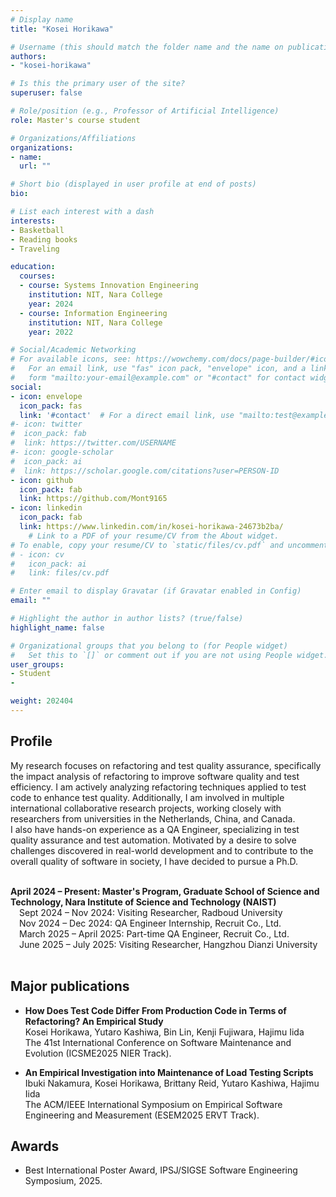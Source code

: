```yaml
---
# Display name
title: "Kosei Horikawa"

# Username (this should match the folder name and the name on publications)
authors:
- "kosei-horikawa"

# Is this the primary user of the site?
superuser: false

# Role/position (e.g., Professor of Artificial Intelligence)
role: Master's course student

# Organizations/Affiliations
organizations:
- name: 
  url: ""

# Short bio (displayed in user profile at end of posts)
bio: 

# List each interest with a dash
interests:
- Basketball
- Reading books
- Traveling

education:
  courses:
  - course: Systems Innovation Engineering
    institution: NIT, Nara College
    year: 2024
  - course: Information Engineering
    institution: NIT, Nara College
    year: 2022

# Social/Academic Networking
# For available icons, see: https://wowchemy.com/docs/page-builder/#icons
#   For an email link, use "fas" icon pack, "envelope" icon, and a link in the
#   form "mailto:your-email@example.com" or "#contact" for contact widget.
social:
- icon: envelope
  icon_pack: fas
  link: '#contact'  # For a direct email link, use "mailto:test@example.org".
#- icon: twitter
#  icon_pack: fab
#  link: https://twitter.com/USERNAME
#- icon: google-scholar
#  icon_pack: ai
#  link: https://scholar.google.com/citations?user=PERSON-ID
- icon: github
  icon_pack: fab
  link: https://github.com/Mont9165
- icon: linkedin
  icon_pack: fab
  link: https://www.linkedin.com/in/kosei-horikawa-24673b2ba/
    # Link to a PDF of your resume/CV from the About widget.
# To enable, copy your resume/CV to `static/files/cv.pdf` and uncomment the lines below.
# - icon: cv
#   icon_pack: ai
#   link: files/cv.pdf

# Enter email to display Gravatar (if Gravatar enabled in Config)
email: ""

# Highlight the author in author lists? (true/false)
highlight_name: false

# Organizational groups that you belong to (for People widget)
#   Set this to `[]` or comment out if you are not using People widget.
user_groups:
- Student
- 

weight: 202404
---
```


## Profile
My research focuses on refactoring and test quality assurance, specifically the impact analysis of refactoring to improve software quality and test efficiency. I am actively analyzing refactoring techniques applied to test code to enhance test quality. Additionally, I am involved in multiple international collaborative research projects, working closely with researchers from universities in the Netherlands, China, and Canada.<br>
I also have hands-on experience as a QA Engineer, specializing in test quality assurance and test automation. Motivated by a desire to solve challenges discovered in real-world development and to contribute to the overall quality of software in society, I have decided to pursue a Ph.D.
<br>
<br>

<div>
  <div>
    <b>
    <span class="col-1">April 2024 – Present:</span>
    <span class="col-2">Master's Program, Graduate School of Science and Technology, Nara Institute of Science and Technology (NAIST)</span>
    </b>
  </div>
  <div>
    <span class="col-1">&emsp;Sept 2024 – Nov 2024:</span>
    <span class="col-2">Visiting Researcher, Radboud University</span>
  </div>
  <div>
    <span class="col-1">&emsp;Nov 2024 – Dec 2024:</span>
    <span class="col-2">QA Engineer Internship, Recruit Co., Ltd.</span>
  </div>
  <div>
    <span class="col-1">&emsp;March 2025 – April 2025:</span>
    <span class="col-2">Part-time QA Engineer, Recruit Co., Ltd.</span>
  </div>
  <div>
    <span class="col-1">&emsp;June 2025 – July 2025:</span>
    <span class="col-2">Visiting Researcher, Hangzhou Dianzi University</span>
    </div>
</div>
<br>

## Major publications
- <b>How Does Test Code Differ From Production Code in Terms of Refactoring? An Empirical Study</b><br>
Kosei Horikawa, Yutaro Kashiwa, Bin Lin, Kenji Fujiwara, Hajimu Iida<br>
The 41st International Conference on Software Maintenance and Evolution (ICSME2025 NIER Track). 

- <b>An Empirical Investigation into Maintenance of Load Testing Scripts</b><br> 
Ibuki Nakamura, Kosei Horikawa, Brittany Reid, Yutaro Kashiwa, Hajimu Iida<br>
The ACM/IEEE International Symposium on Empirical Software Engineering and Measurement (ESEM2025 ERVT Track). 

## Awards
- Best International Poster Award, IPSJ/SIGSE Software Engineering Symposium, 2025.
